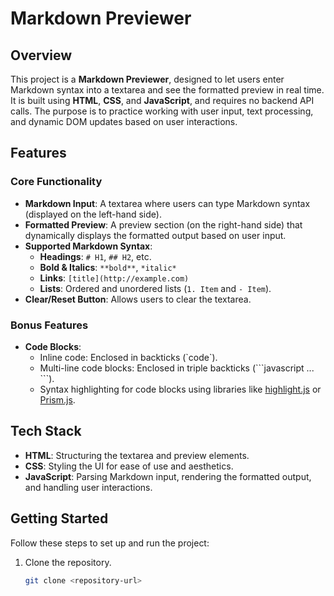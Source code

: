 # Markdown Previewer

## Overview
This project is a **Markdown Previewer**, designed to let users enter Markdown syntax into a textarea and see the formatted preview in real time. It is built using **HTML**, **CSS**, and **JavaScript**, and requires no backend API calls. The purpose is to practice working with user input, text processing, and dynamic DOM updates based on user interactions.

## Features
### Core Functionality
- **Markdown Input**: A textarea where users can type Markdown syntax (displayed on the left-hand side).
- **Formatted Preview**: A preview section (on the right-hand side) that dynamically displays the formatted output based on user input.
- **Supported Markdown Syntax**:
  - **Headings**: `# H1`, `## H2`, etc.
  - **Bold & Italics**: `**bold**`, `*italic*`
  - **Links**: `[title](http://example.com)`
  - **Lists**: Ordered and unordered lists (`1. Item` and `- Item`).
- **Clear/Reset Button**: Allows users to clear the textarea.

### Bonus Features
- **Code Blocks**:
  - Inline code: Enclosed in backticks (\`code\`).
  - Multi-line code blocks: Enclosed in triple backticks (\`\`\`javascript ... \`\`\`).
  - Syntax highlighting for code blocks using libraries like [highlight.js](https://highlightjs.org/) or [Prism.js](https://prismjs.com/).

## Tech Stack
- **HTML**: Structuring the textarea and preview elements.
- **CSS**: Styling the UI for ease of use and aesthetics.
- **JavaScript**: Parsing Markdown input, rendering the formatted output, and handling user interactions.

## Getting Started
Follow these steps to set up and run the project:

1. Clone the repository.
   ```bash
   git clone <repository-url>
